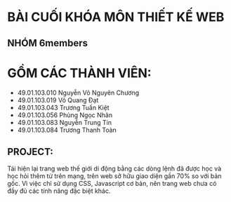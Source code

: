 # BÀI CUỐI KHÓA MÔN THIẾT KẾ WEB
## NHÓM 6members

# GỒM CÁC THÀNH VIÊN:
- 49.01.103.010	Nguyễn Võ Nguyên Chương	
- 49.01.103.019	Võ Quang Đạt	
- 49.01.103.043	Trương Tuấn Kiệt	
- 49.01.103.056	Phùng Ngọc Nhân	
- 49.01.103.083	Nguyễn Trung Tín	
- 49.01.103.084	Trương Thanh Toàn	

## PROJECT:
Tái hiện lại trang web thế giới di động bằng các dòng lệnh đã được học và học hỏi thêm từ trên mạng, trên web sỡ hữu giao diện gần 70% so với bản gốc. Vì việc chỉ sử dụng CSS, Javascript cơ bản, nên trang web chưa có đầy đủ các tính năng đặc biệt khác.
